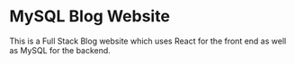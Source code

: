 # MySQL Blog Website
This is a Full Stack Blog website which uses React for the front end as well as MySQL for the backend.
